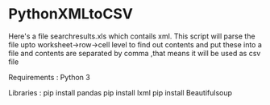 # PythonXMLtoCSV

Here's a file searchresults.xls which contails xml.
This script will parse the file upto worksheet->row->cell 
level to find out contents and put these into a file and contents are separated by comma ,that means it will be used as csv file


  Requirements :  Python 3 
  
  Libraries :     pip install pandas
                  pip install lxml
                  pip install Beautifulsoup
                  
